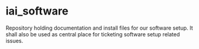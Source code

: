 iai_software
============

Repository holding documentation and install files for our software setup. It shall also be used as central place for ticketing software setup related issues.

